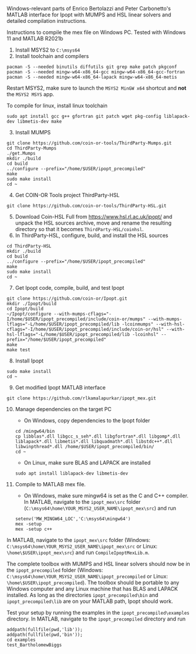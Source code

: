 Windows-relevant parts of Enrico Bertolazzi and Peter Carbonetto's MATLAB interface for Ipopt with MUMPS and HSL linear solvers and detailed compilation instructions.

Instructions to compile the mex file on Windows PC. Tested with Windows 11 and MATLAB R2021b

1) Install MSYS2 to `C:\msys64`
2) Install toolchain and compilers

```
pacman -S --needed binutils diffutils git grep make patch pkgconf
pacman -S --needed mingw-w64-x86_64-gcc mingw-w64-x86_64-gcc-fortran
pacman -S --needed mingw-w64-x86_64-lapack mingw-w64-x86_64-metis
```	
Restart MSYS2, make sure to launch the `MSYS2 MinGW x64` shortcut and **not** the `MSYS2 MSYS` app. 

To compile for linux, install linux toolchain
```
sudo apt install gcc g++ gfortran git patch wget pkg-config liblapack-dev libmetis-dev make
```

3) Install MUMPS
```
git clone https://github.com/coin-or-tools/ThirdParty-Mumps.git
cd ThirdParty-Mumps
./get.Mumps
mkdir ./build
cd build
../configure --prefix="/home/$USER/ipopt_precompiled"
make
sudo make install
cd ~
```
4) Get COIN-OR Tools project ThirdParty-HSL
```
git clone https://github.com/coin-or-tools/ThirdParty-HSL.git
```
5) Download Coin-HSL Full from https://www.hsl.rl.ac.uk/ipopt/ and unpack the HSL sources archive, move and rename the resulting directory so that it becomes `ThirdParty-HSL/coinhsl`.
6) In ThirdParty-HSL, configure, build, and install the HSL sources
```
cd ThirdParty-HSL
mkdir ./build
cd build
../configure --prefix="/home/$USER/ipopt_precompiled"
make
sudo make install
cd ~
```
7) Get Ipopt code, compile, build, and test Ipopt
```
git clone https://github.com/coin-or/Ipopt.git
mkdir ./Ipopt/build
cd Ipopt/build
~/Ipopt/configure --with-mumps-cflags="-I/home/$USER/ipopt_precompiled/include/coin-or/mumps" --with-mumps-lflags="-L/home/$USER/ipopt_precompiled/lib -lcoinmumps" --with-hsl-cflags="-I/home/$USER/ipopt_precompiled/include/coin-or/hsl" --with-hsl-lflags="-L/home/$USER/ipopt_precompiled/lib -lcoinhsl" --prefix="/home/$USER/ipopt_precompiled"
make
make test
```
8) Install Ipopt
```
sudo make install
cd ~
```
9) Get modified Ipopt MATLAB interface
```
git clone https://github.com/rlkamalapurkar/ipopt_mex.git
```
10) Manage dependencies on the target PC

    - On Windows, copy dependencies to the Ipopt folder
	```
	cd /mingw64/bin
	cp libblas*.dll libgcc_s_seh*.dll libgfortran*.dll libgomp*.dll liblapack*.dll libmetis*.dll libquadmath*.dll libstdc++*.dll libwinpthread*.dll /home/$USER/ipopt_precompiled/bin/
	cd ~
	```
	- On Linux, make sure BLAS and LAPACK are installed 
	```
	sudo apt install liblapack-dev libmetis-dev
	```
11) Compile to MATLAB mex file. 

	- On Windows, make sure mingw64 is set as the C and C++ compiler. In MATLAB, navigate to the `ipopt_mex\src` folder (`C:\msys64\home\YOUR_MSYS2_USER_NAME\ipopt_mex\src`) and run
	```
	setenv('MW_MINGW64_LOC','C:\msys64\mingw64')
	mex -setup 
	mex -setup c++
	```
In MATLAB, navigate to the `ipopt_mex\src` folder (Windows: `C:\msys64\home\YOUR_MSYS2_USER_NAME\ipopt_mex\src` or Linux: `\home\$USER\ipopt_mex\src`) and run `CompileIpoptMexLib.m`.

The complete toolbox with MUMPS and HSL linear solvers should now be in the `ipopt_precompiled` folder (Windows: `C:\msys64\home\YOUR_MSYS2_USER_NAME\ipopt_precompiled` or Linux: `\home\$USER\ipopt_precompiled`). The toolbox should be portable to any Windows computer and any Linux machine that has BLAS and LAPACK installed. As long as the directories `ipopt_precompiled\bin` and `ipopt_precompiled\lib` are on your MATLAB path, Ipopt should work.

Test your setup by running the examples in the `ipopt_precompiled\examples` directory. In MATLAB, navigate to the `ipopt_precompiled` directory and run
```
addpath(fullfile(pwd,'lib'));
addpath(fullfile(pwd,'bin'));
cd examples
test_BartholomewBiggs
```